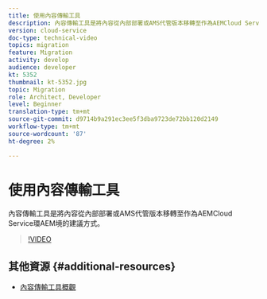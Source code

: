 ```yaml
---
title: 使用內容傳輸工具
description: 內容傳輸工具是將內容從內部部署或AMS代管版本移轉至作為AEMCloud Service環AEM境的建議方式。
version: cloud-service
doc-type: technical-video
topics: migration
feature: Migration
activity: develop
audience: developer
kt: 5352
thumbnail: kt-5352.jpg
topic: Migration
role: Architect, Developer
level: Beginner
translation-type: tm+mt
source-git-commit: d9714b9a291ec3ee5f3dba9723de72bb120d2149
workflow-type: tm+mt
source-wordcount: '87'
ht-degree: 2%

---
```



# 使用內容傳輸工具

內容傳輸工具是將內容從內部部署或AMS代管版本移轉至作為AEMCloud Service環AEM境的建議方式。

>[!VIDEO](https://video.tv.adobe.com/v/35460/?quality=12&learn=on)

## 其他資源 {#additional-resources}

* [內容傳輸工具概觀](https://docs.adobe.com/content/help/en/experience-manager-cloud-service/moving/cloud-migration/content-transfer-tool/overview-content-transfer-tool.html)
